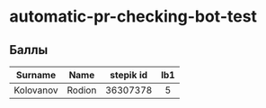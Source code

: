 # automatic-pr-checking-bot-test

## Баллы
| Surname | Name | stepik id | lb1 |
|:---------:|:------:|:-----:|:-:|
| Kolovanov | Rodion | 36307378 | 5 |
